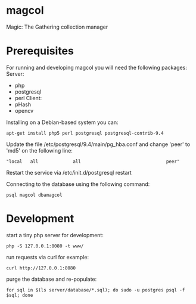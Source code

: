 # magcol
Magic: The Gathering collection manager

# Prerequisites
For running and developing magcol you will need the following packages:
 Server:
 - php
 - postgresql
 - perl
 Client:
 - pHash
 - opencv

Installing on a Debian-based system you can:
```
apt-get install php5 perl postgresql postgresql-contrib-9.4
```

Update the file /etc/postgresql/9.4/main/pg_hba.conf and change 'peer' to 'md5' on the following line:
```
"local   all             all                                peer"
```

Restart the service via /etc/init.d/postgresql restart

Connecting to the database using the following command:
```
psql magcol dbamagcol
```

# Development
start a tiny php server for development:
```
php -S 127.0.0.1:8080 -t www/
```

run requests via curl for example:
```
curl http://127.0.0.1:8080
```

purge the database and re-populate:
```
for sql in $(ls server/database/*.sql); do sudo -u postgres psql -f $sql; done
```
